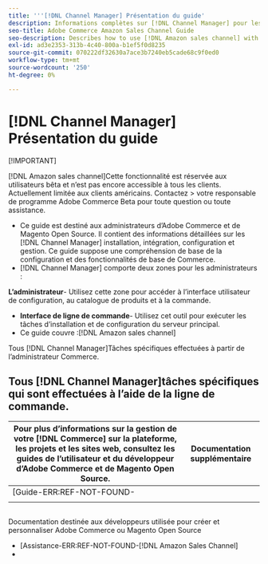 ```yaml
---
title: '''[!DNL Channel Manager] Présentation du guide'
description: Informations complètes sur [!DNL Channel Manager] pour les administrateurs Adobe Commerce et Magento Open Source, y compris l’installation et l’intégration
seo-title: Adobe Commerce Amazon Sales Channel Guide
seo-description: Describes how to use [!DNL Amazon sales channel] with Adobe Commerce or Magento Open Source.
exl-id: ad3e2353-313b-4c40-800a-b1ef5f0d8235
source-git-commit: 070222df32630a7ace3b7240eb5cade68c9f0ed0
workflow-type: tm+mt
source-wordcount: '250'
ht-degree: 0%

---
```


# [!DNL Channel Manager] Présentation du guide

[!IMPORTANT]

[!DNL Amazon sales channel]Cette fonctionnalité est réservée aux utilisateurs bêta et n’est pas encore accessible à tous les clients. Actuellement limitée aux clients américains. Contactez > votre responsable de programme Adobe Commerce Beta pour toute question ou toute assistance.

* Ce guide est destiné aux administrateurs d’Adobe Commerce et de Magento Open Source. Il contient des informations détaillées sur les [!DNL Channel Manager] installation, intégration, configuration et gestion. Ce guide suppose une compréhension de base de la configuration et des fonctionnalités de base de Commerce.
* [!DNL Channel Manager] comporte deux zones pour les administrateurs :

**L’administrateur**- Utilisez cette zone pour accéder à l’interface utilisateur de configuration, au catalogue de produits et à la commande.

* **Interface de ligne de commande**- Utilisez cet outil pour exécuter les tâches d’installation et de configuration du serveur principal.
* Ce guide couvre :[!DNL Amazon sales channel]

Tous [!DNL Channel Manager]Tâches spécifiques effectuées à partir de l’administrateur Commerce.

## Tous [!DNL Channel Manager]tâches spécifiques qui sont effectuées à l’aide de la ligne de commande.

| Pour plus d’informations sur la gestion de votre [!DNL Commerce] sur la plateforme, les projets et les sites web, consultez les guides de l’utilisateur et du développeur d’Adobe Commerce et de Magento Open Source. | Documentation supplémentaire |
|------ | ----------- |
| [Guide-ERR:REF-NOT-FOUND- |  |
|  |  |

## 

Documentation destinée aux développeurs utilisée pour créer et personnaliser Adobe Commerce ou Magento Open Source

* [Assistance-ERR:REF-NOT-FOUND-[!DNL Amazon Sales Channel]
* 
